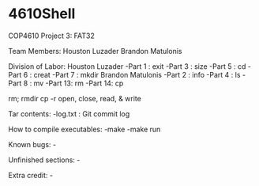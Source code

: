 # 4610Shell

COP4610
Project 3: FAT32

Team Members:
	Houston Luzader
	Brandon Matulonis

Division of Labor:
	Houston Luzader
		-Part 1 : exit
		-Part 3 : size
		-Part 5 : cd
		-Part 6 : creat
		-Part 7 : mkdir
	Brandon Matulonis
		-Part 2 : info
		-Part 4 : ls
		-Part 8 : mv
		-Part 13: rm
		-Part 14: cp

rm; rmdir
cp -r
open, close, read, & write

Tar contents:
	-log.txt : Git commit log

How to compile executables:
	-make
	-make run

Known bugs:
	-

Unfinished sections:
	-

Extra credit:
	-
